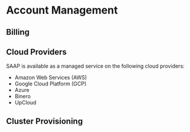 # Account Management

## Billing


## Cloud Providers

SAAP is available as a managed service on the following cloud providers:

- Amazon Web Services (AWS)
- Google Cloud Platform (GCP)
- Azure
- Binero
- UpCloud

## Cluster Provisioning

